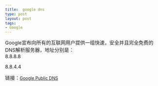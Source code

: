 ```yaml
---
title:  google dns
type: post
layout: post
tags: 
- Google
---
```

<span style="font-size:medium;">Google宣布向所有的互联网用户提供一组快速，安全并且完全免费的DNS解析服务器，地址分别是：<br />8.8.8.8 <br /></span><p><span style="font-size:medium;">8.8.4.4 <br /></span></p><p><span style="font-size:medium;">链接：</span><a target="_blank" href="http://code.google.com/intl/zh-CN/speed/public-dns/">Google Public DNS</a></p><p></p>

